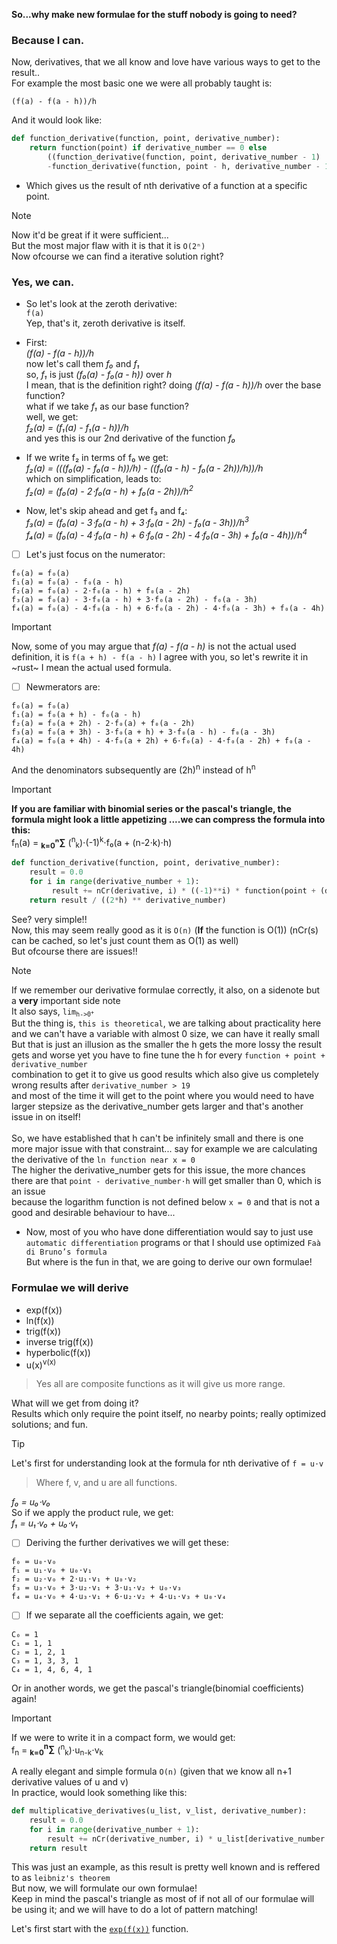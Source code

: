 **So...why make new formulae for the stuff nobody is going to need?**  
### Because I can.

Now, derivatives, that we all know and love have various ways to get to the result..  
For example the most basic one we were all probably taught is:

`(f(a) - f(a - h))/h`

And it would look like:
```python
def function_derivative(function, point, derivative_number):
    return function(point) if derivative_number == 0 else
        ((function_derivative(function, point, derivative_number - 1)
        -function_derivative(function, point - h, derivative_number - 1)) / h)
```

- Which gives us the result of nth derivative of a function at a specific point.  

> [!NOTE]
> Now it'd be great if it were sufficient...  
But the most major flaw with it is that it is `O(2ⁿ)`  
Now ofcourse we can find a iterative solution right?

### Yes, we can.

- So let's look at the zeroth derivative:  
`f(a)`  
Yep, that's it, zeroth derivative is itself.

- First:  
*(f(a) - f(a - h))/h*  
now let's call them *f₀* and *f₁*  
so, *f₁* is just *(f₀(a) - f₀(a - h))* over *h*  
I mean, that is the definition right? doing *(f(a) - f(a - h))/h* over the base function?  
what if we take *f₁* as our base function?  
well, we get:  
*f₂(a) = (f₁(a) - f₁(a - h))/h*  
and yes this is our 2nd derivative of the function *f₀*

- If we write f₂ in terms of f₀ we get:  
*f₂(a) = (((f₀(a) - f₀(a - h))/h) - ((f₀(a - h) - f₀(a - 2h))/h))/h*  
which on simplification, leads to:  
*f₂(a) = (f₀(a) - 2⋅f₀(a - h) + f₀(a - 2h))/h<sup>2</sup>*

- Now, let's skip ahead and get f₃ and f₄:  
*f₃(a) = (f₀(a) - 3⋅f₀(a - h) + 3⋅f₀(a - 2h) - f₀(a - 3h))/h<sup>3</sup>*  
*f₄(a) = (f₀(a) - 4⋅f₀(a - h) + 6⋅f₀(a - 2h) - 4⋅f₀(a - 3h) + f₀(a - 4h))/h<sup>4</sup>*  

- [ ] Let's just focus on the numerator:  
```
f₀(a) = f₀(a)  
f₁(a) = f₀(a) - f₀(a - h)  
f₂(a) = f₀(a) - 2⋅f₀(a - h) + f₀(a - 2h)  
f₃(a) = f₀(a) - 3⋅f₀(a - h) + 3⋅f₀(a - 2h) - f₀(a - 3h)  
f₄(a) = f₀(a) - 4⋅f₀(a - h) + 6⋅f₀(a - 2h) - 4⋅f₀(a - 3h) + f₀(a - 4h)
```
> [!IMPORTANT]
> Now, some of you may argue that *f(a) - f(a - h)* is not the actual used definition, it is `f(a + h) - f(a - h)`
> I agree with you, so let's rewrite it in ~rust~ I mean the actual used formula.  

- [ ] Newmerators are:  
```
f₀(a) = f₀(a)  
f₁(a) = f₀(a + h) - f₀(a - h)  
f₂(a) = f₀(a + 2h) - 2⋅f₀(a) + f₀(a - 2h)  
f₃(a) = f₀(a + 3h) - 3⋅f₀(a + h) + 3⋅f₀(a - h) - f₀(a - 3h)  
f₄(a) = f₀(a + 4h) - 4⋅f₀(a + 2h) + 6⋅f₀(a) - 4⋅f₀(a - 2h) + f₀(a - 4h)  
```
And the denominators subsequently are (2h)<sup>n</sup> instead of h<sup>n</sup>

> [!IMPORTANT]
> **If you are familiar with binomial series or the pascal's triangle, the formula might look a little **appetizing** ....we can compress the formula into this:**  
f<sub>n</sub>(a) = **<sub>k=0</sub>ⁿ∑** (<sup>n</sup><sub>k</sub>)⋅(-1)<sup>k</sup>⋅f₀(a + (n-2⋅k)⋅h)  
```python
def function_derivative(function, point, derivative_number):
    result = 0.0
    for i in range(derivative_number + 1):
         result += nCr(derivative, i) * ((-1)**i) * function(point + (derivative_number - 2*i)*h)
    return result / ((2*h) ** derivative_number)
```

See? very simple!!  
Now, this may seem really good as it is `O(n)` (**If** the function is O(1)) (nCr(s) can be cached, so let's just count them as O(1) as well)  
But ofcourse there are issues!!  
> [!NOTE]
> If we remember our derivative formulae correctly, it also, on a sidenote but a **very** important side note  
It also says, `lim`<sub>`h->0`<sup>`+`</sup></sub>  
But the thing is, `this is theoretical`, we are talking about practicality here and we can't have a variable with almost 0 size, we can have it really small  
But that is just an illusion as the smaller the h gets the more lossy the result gets and worse yet you have to fine tune the h for every `function + point + derivative_number`  
combination to get it to give us good results which also give us completely wrong results after `derivative_number > 19`  
and most of the time it will get to the point where you would need to have larger stepsize as the derivative_number gets larger and that's another issue in on itself!<br/><br/>
> So, we have established that h can't be infinitely small and there is one more major issue with that constraint...
say for example we are calculating the derivative of the `ln function near x = 0`  
The higher the derivative_number gets for this issue, the more chances there are that `point - derivative_number⋅h` will get smaller than 0, which is an issue  
because the logarithm function is not defined below `x = 0` and that is not a good and desirable behaviour to have...

- Now, most of you who have done differentiation would say to just use `automatic differentiation` programs or that I should use optimized `Faà di Bruno’s formula`  
But where is the fun in that, we are going to derive our own formulae!

### Formulae we will derive
- exp(f(x))
- ln(f(x))
- trig(f(x))
- inverse trig(f(x))
- hyperbolic(f(x))
- u(x)<sup>v(x)</sup>  
> Yes all are composite functions as it will give us more range.

What will we get from doing it?  
Results which only require the point itself, no nearby points; really optimized solutions; and fun.

> [!TIP]
> Let's first for understanding look at the formula for nth derivative of `f = u⋅v`

> Where f, v, and u are all functions.

*f₀ = u₀⋅v₀*  
So if we apply the product rule, we get:  
*f₁ = u₁⋅v₀ + u₀⋅v₁*  

- [ ] Deriving the further derivatives we will get these:  
```
f₀ = u₀⋅v₀  
f₁ = u₁⋅v₀ + u₀⋅v₁  
f₂ = u₂⋅v₀ + 2⋅u₁⋅v₁ + u₀⋅v₂  
f₃ = u₃⋅v₀ + 3⋅u₂⋅v₁ + 3⋅u₁⋅v₂ + u₀⋅v₃  
f₄ = u₄⋅v₀ + 4⋅u₃⋅v₁ + 6⋅u₂⋅v₂ + 4⋅u₁⋅v₃ + u₀⋅v₄
```
- [ ] If we separate all the coefficients again, we get:  
```
C₀ = 1  
C₁ = 1, 1  
C₂ = 1, 2, 1  
C₃ = 1, 3, 3, 1  
C₄ = 1, 4, 6, 4, 1
```
Or in another words, we get the pascal's triangle(binomial coefficients) again!  
> [!IMPORTANT]
> If we were to write it in a compact form, we would get:  
f<sub>n</sub> = **<sub>k=0</sub><sup>n</sup>∑** (<sup>n</sup><sub>k</sub>)⋅u<sub>n-k</sub>⋅v<sub>k</sub>

A really elegant and simple formula `O(n)` (given that we know all n+1 derivative values of u and v)  
In practice, would look something like this:  
```python
def multiplicative_derivatives(u_list, v_list, derivative_number):
    result = 0.0
    for i in range(derivative_number + 1):
        result += nCr(derivative_number, i) * u_list[derivative_number - i] * v_list[i]
    return result
```

This was just an example, as this result is pretty well known and is reffered to as `leibniz's theorem`  
But now, we will formulate our own formulae!  
Keep in mind the pascal's triangle as most of if not all of our formulae will be using it; and we will have to do a lot of pattern matching!  

Let's first start with the [`exp(f(x))`](EXP.md) function.
